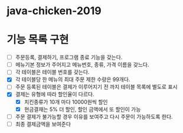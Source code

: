 # java-chicken-2019

# 기능 목록 구현
- [ ] 주문등록, 결제하기, 프로그램 종료 기능을 갖는다.
- [ ] 메뉴기본 정보가 주어지고 메뉴번호, 종류, 가격 이름을 갖느다.
- [ ] 각 테이블은 테이블 번호를 갖는다.
- [x] 각 테이블당 한 메뉴의 최대 주문 제한 수량은 99개다.
- [ ] 주문 등록된 테이블은 결제가 이루어지기 전 까지 테이블 목록에 별도로 표시
- [x] 결제는 유형에 따라 할인율이 다르다.
    - [x] 치킨종류가 10개 마다 10000원씩 할인
    - [x] 현금결재는 5% 더 할인, 할인 금액에서 또 할인이 가능
- [ ] 주문 결제가 불가능할 경우 이유를 보여주고 다시 주문이 가능하도록 한다.
- [ ] 최종 결제금액을 보여준다